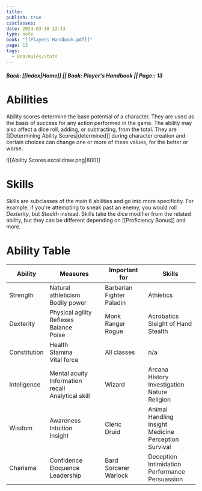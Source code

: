 ```yaml
---
title: 
publish: true
cssclasses: 
date: 2024-03-18 12:13
type: note
book: "[[Players Handbook.pdf]]"
page: 13
tags:
  - DnD/Rules/Stats
---
```

##### Back: [[index|Home]] || Book: Player's Handbook || Page:: 13
# Abilities
Ability scores determine the base potential of a character. They are used as the basis of success for any action performed in the game. The ability may also affect a dice roll, adding, or subtracting, from the total. 
They are [[Determining Ability Scores|determined]] during character creation and certain choices can change one or more of these values, for the better or worse.

![[Ability Scores.excalidraw.png|800]]

# Skills
Skills are subclasses of the main 6 abilities and go into more specificity. For example, if you're attempting to sneak past an enemy, you would roll *Dexterity*, but *Stealth* instead. Skills take the dice modifier from the related ability, but they can be different depending on [[Proficiency Bonus]] and more.
# Ability Table

| Ability      | Measures                                                | Important for                   | Skills                                                           |
| ------------ | ------------------------------------------------------- | ------------------------------- | ---------------------------------------------------------------- |
| Strength     | Natural athleticism<br>Bodily power                     | Barbarian<br>Fighter<br>Paladin | Athletics                                                        |
| Dexterity    | Physical agility<br>Reflexes<br>Balance<br>Poise        | Monk<br>Ranger<br>Rogue         | Acrobatics<br>Sleight of Hand<br>Stealth                         |
| Constitution | Health<br>Stamina<br>Vital force                        | All classes                     | n/a                                                              |
| Inteligence  | Mental acuity<br>Information recall<br>Analytical skill | Wizard                          | Arcana<br>History<br>Investigation<br>Nature<br>Religion         |
| Wisdom       | Awareness<br>Intuition<br>Insight                       | Cleric<br>Druid                 | Animal Handling<br>Insight<br>Medicine<br>Perception<br>Survival |
| Charisma     | Confidence<br>Eloquence<br>Leadership                   | Bard<br>Sorcerer<br>Warlock     | Deception<br>Intimidation<br>Performance<br>Persuassion          |

